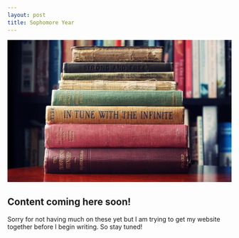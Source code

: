 ```yaml
---
layout: post
title: Sophomore Year
---
```


![Sophomore Year](/images/assortment-book-book-bindings-1130980.jpg)

## Content coming here soon!

Sorry for not having much on these yet but I am trying to get my website together before I begin writing. So stay tuned!
